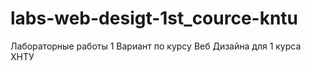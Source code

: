 # labs-web-desigt-1st_cource-kntu
Лабораторные работы 
1 Вариант 
по курсу Веб Дизайна 
для 1 курса ХНТУ
